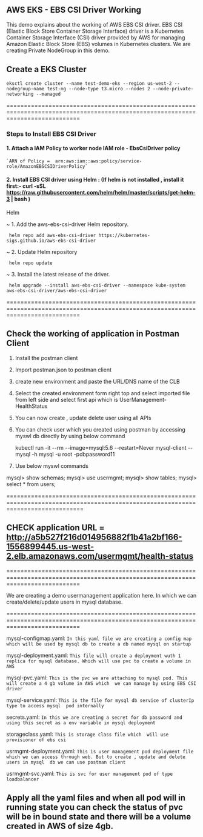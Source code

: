 ## AWS EKS - EBS CSI Driver Working

This demo explains about the working of AWS EBS CSI driver. 
EBS CSI (Elastic Block Store Container Storage Interface) driver is a Kubernetes Container Storage Interface (CSI) driver provided by AWS for managing Amazon Elastic Block Store (EBS) volumes in Kubernetes clusters. We are creating Private NodeGroup in this demo.

## Create a EKS Cluster 

 `eksctl create cluster --name test-demo-eks --region us-west-2 --nodegroup-name test-ng --node-type t3.micro --nodes 2 --node-private-networking --managed`



=================================================================================================================================
### Steps to Install EBS CSI Driver

#### 1. Attach a IAM Policy to worker node IAM role - EbsCsiDriver policy
    
    `ARN of Policy =  arn:aws:iam::aws:policy/service-role/AmazonEBSCSIDriverPolicy`

#### 2. Install EBS CSI driver using Helm : (If helm is not installed , install it first:- curl -sSL https://raw.githubusercontent.com/helm/helm/master/scripts/get-helm-3 | bash )

Helm

~ 1. Add the aws-ebs-csi-driver Helm repository.

     helm repo add aws-ebs-csi-driver https://kubernetes-sigs.github.io/aws-ebs-csi-driver

~ 2. Update Helm repository

     helm repo update

~ 3. Install the latest release of the driver.

     helm upgrade --install aws-ebs-csi-driver --namespace kube-system aws-ebs-csi-driver/aws-ebs-csi-driver
    
=================================================================================================================================
## Check the working of application in Postman Client 

1. Install the postman client
2. Import postman.json to postman client
3. create new environment and paste the URL/DNS name of the CLB 
4. Select the created environment form right top and select imported file from left side and select first api which is         UserManagement-HealthStatus 
5. You can now create ,  update delete user using all APIs
6. You can check user which you created using postman by accessing myswl db directly by using below command

     kubectl run -it --rm --image=mysql:5.6 --restart=Never mysql-client -- mysql -h mysql -u root -pdbpassword11

7. Use below myswl commands 

 mysql> show schemas;
 mysql> use usermgmt;
 mysql> show tables;
 mysql> select * from users;

==================================================================================================================================
## CHECK application URL =  http://a5b527f216d014956882f1b41a2bf166-1556899445.us-west-2.elb.amazonaws.com/usermgmt/health-status
=================================================================================================================================


We are creating a demo usermanagement application here. In which  we can create/delete/update users in mysql database.


=================================================================================================================================

mysql-configmap.yaml: `In this yaml file we are creating a config map which will be used by mysql db to create a db named mysql on startup`

mysql-deployment.yaml: `This file will create a deployment wuth 1 replica for mysql database. Which will use pvc to create a volume in AWS`

mysql-pvc.yaml: `This is the pvc we are attaching to mysql pod. This will create a 4 gb volume in AWS which  we can manage by using EBS CSI driver`

mysql-service.yaml: `This is the file for mysql db service of clusterIp type to access mysql  pod internally`

secrets.yaml: `In this we are creating a secret for db password and using this secret as a env variable in mysql deployment`

storageclass.yaml: `This is storage class file which  will use provisioner of ebs csi`

usrmgmt-deployment.yaml: `This is user management pod deployment file which we can access through web. But to create , update and delete users in mysql  db we can use postman client`

usrmgmt-svc.yaml: `This is svc for user management pod of type loadbalancer`


## Apply all the yaml files and when all pod will in running state you can check the status of pvc will be in bound state and there will be a volume created in AWS of size 4gb.